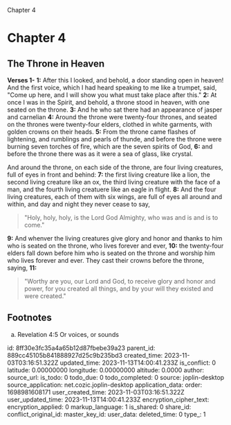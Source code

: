 Chapter 4

# Chapter 4

## The Throne in Heaven

**Verses 1-**
**1:** After this I looked, and behold, a door standing open in heaven! And the first voice, which I had heard speaking to me like a trumpet, said, "Come up here, and I will show you what must take place after this."
**2:** At once I was in the Spirit, and behold, a throne stood in heaven, with one seated on the throne. 
**3:** And he who sat there had an appearance of jasper and carnelian
**4:** Around the throne were twenty-four thrones, and seated on the thrones were twenty-four elders, clothed in white garments, with golden crowns on their heads.
**5:** From the throne came flashes of lightening, and rumblings and pearls of thunde, and before the throne were burning seven torches of fire, which are the seven spirits of God,
**6:** and before the throne there was as it were a sea of glass, like crystal.

And around the throne, on each side of the throne, are four living creatures, full of eyes in front and behind:
**7:** the first living creature like a lion, the second living creature like an ox, the third living creature with the face of a man, and the fourth living creatuere like an eagle in flight.
**8:** And the four living creatures, each of them with six wings, are full of eyes all around and within, and day and night they never cease to say,
> "Holy, holy, holy, is the Lord God Almighty,
> who was and is and is to come."

**9:** And whenver the living creatures give glory and honor and thanks to him who is seated on the throne, who lives forever and ever,
**10:** the twenty-four elders fall down before him who is seated on the throne and worship him who lives forever and ever. They cast their crowns before the throne, saying,
**11:**
> "Worthy are you, our Lord and God,
> to receive glory and honor and power,
> for you created all things,
> and by your will they existed and were created."

## Footnotes

<ol type='a'>
	<li>Revelation 4:5 Or voices, or sounds</li>
</ol>


id: 8ff30e3fc35a4a65b12d87fbebe39a23
parent_id: 889cc45105b841888927d25c9b235bd3
created_time: 2023-11-03T03:16:51.322Z
updated_time: 2023-11-13T14:00:41.233Z
is_conflict: 0
latitude: 0.00000000
longitude: 0.00000000
altitude: 0.0000
author: 
source_url: 
is_todo: 0
todo_due: 0
todo_completed: 0
source: joplin-desktop
source_application: net.cozic.joplin-desktop
application_data: 
order: 1698981608171
user_created_time: 2023-11-03T03:16:51.322Z
user_updated_time: 2023-11-13T14:00:41.233Z
encryption_cipher_text: 
encryption_applied: 0
markup_language: 1
is_shared: 0
share_id: 
conflict_original_id: 
master_key_id: 
user_data: 
deleted_time: 0
type_: 1